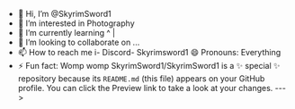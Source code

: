 - 👋 Hi, I’m @SkyrimSword1
- 👀 I’m interested in Photography
- 🌱 I’m currently learning ^
  |
- 💞️ I’m looking to collaborate on ...
- 📫 How to reach me i- Discord- Skyrimsword1
😄 Pronouns: Everything
- ⚡ Fun fact: Womp womp
SkyrimSword1/SkyrimSword1 is a ✨ special ✨ repository because its `README.md` (this file) appears on your GitHub profile.
You can click the Preview link to take a look at your changes.
--->

